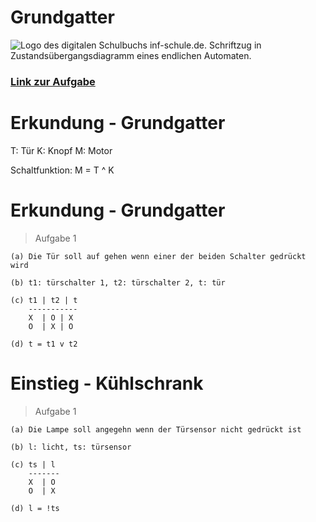 # Grundgatter
![Logo des digitalen Schulbuchs inf-schule.de. Schriftzug in Zustandsübergangsdiagramm eines endlichen Automaten.](https://www.inf-schule.de/assets/img/logo/logo_inf-schule_weiss2.png)

### [Link zur Aufgabe](https://www.inf-schule.de/rechner/digitaltechnik/gatter/ein_oder_tuer)

# Erkundung - Grundgatter
T: Tür
K: Knopf
M: Motor

Schaltfunktion:
M = T ^ K

# Erkundung - Grundgatter
> Aufgabe 1

	(a) Die Tür soll auf gehen wenn einer der beiden Schalter gedrückt wird
	
	(b) t1: türschalter 1, t2: türschalter 2, t: tür

    (c) t1 | t2 | t
        -----------
        X  | O | X
        O  | X | O

    (d) t = t1 v t2

# Einstieg - Kühlschrank
> Aufgabe 1

    (a) Die Lampe soll angegehn wenn der Türsensor nicht gedrückt ist 

    (b) l: licht, ts: türsensor

    (c) ts | l
        -------
        X  | O 
        O  | X 

    (d) l = !ts

